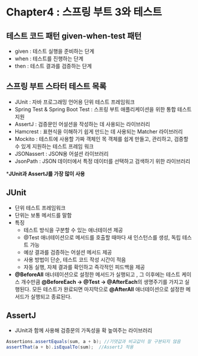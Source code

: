 # Chapter4 : 스프링 부트 3와 테스트

## 테스트 코드 패턴 given-when-test 패턴

- given : 테스트 실행을 준비하는 단계
- when : 테스트를 진행하는 단계
- then : 테스트 결과를 검증하는 단계

## 스프링 부트 스타터 테스트 목록

- JUnit : 자바 프로그래밍 언어용 단위 테스트 프레임워크
- Spring Test & Spring Boot Test : 스프링 부트 애플리케이션을 위한 통합 테스트 지원
- AssertJ : 검증문인 어설션을 작성하는 데 사용되는 라이브러리
- Hamcrest : 표현식을 이해하기 쉽게 만드는 데 사용되는 Matcher 라이브러리
- Mockito : 테스트에 사용할 가짜 객체인 목 객체를 쉽게 만들고, 관리하고, 검증할 수 있게 지원하는 테스트 프레임 워크
- JSONassert : JSON용 어설션 라이브러리
- JsonPath : JSON 데이터에서 특정 데이터를 선택하고 검색하기 위한 라이브러리

***JUnit과 AssertJ를 가장 많이 사용**

## JUnit

- 단위 테스트 프레임워크
- 단위는 보통 메서드를 말함
- 특징
    - 테스트 방식을 구분할 수 있는 애너테이션 제공
    - @Test 애너테이션으로 메서드를 호출할 때마다 새 인스턴스를 생성, 독립 테스트 가능
    - 예상 결과를 검증하는 어설션 메서드 제공
    - 사용 방법이 단순, 테스트 코드 작성 시간이 적음
    - 자동 실행, 자체 결과를 확인하고 즉각적인 피드백을 제공
- **@BeforeAll** 애너테이션으로 설정한 메서드가 실행되고 , 그 이후에는 테스트 케이스 개수만큼 **@BeforeEach → @Test → @AfterEach**의 생명주기를 가지고 실행된다. 
모든 테스트가 완료되면 마지막으로 **@AfterAll** 애너테이션으로 설정한 메서드가 실행되고 종료된다.

## AssertJ

- JUnit과 함께 사용해 검증문의 가독성을 확 높여주는 라이브러리

```java
Assertions.assertEquals(sum, a + b); //기댓값과 비교값이 잘 구분되지 않음
assertThat(a + b).isEqualTo(sum);  //AssertJ 적용
```
